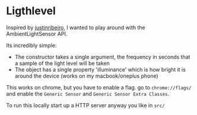# Ligthlevel

Inspired by [justinribeiro](https://github.com/justinribeiro/speedometer-pwa), I wanted to play around with the
AmbientLightSensor API. 

Its incredibly simple:
- The constructor takes a single argument, the frequency in seconds that a sample of the light level will be taken
- The object has a single property 'illuminance' which is how bright it is around the device (works on my macbook/oneplus phone)

This works on chrome, but you have to enable a flag. go to `chrome://flags/` and enable the `Generic Sensor` and `Generic Sensor Extra Classes`.

To run this locally start up a HTTP server anyway you like in `src/`
